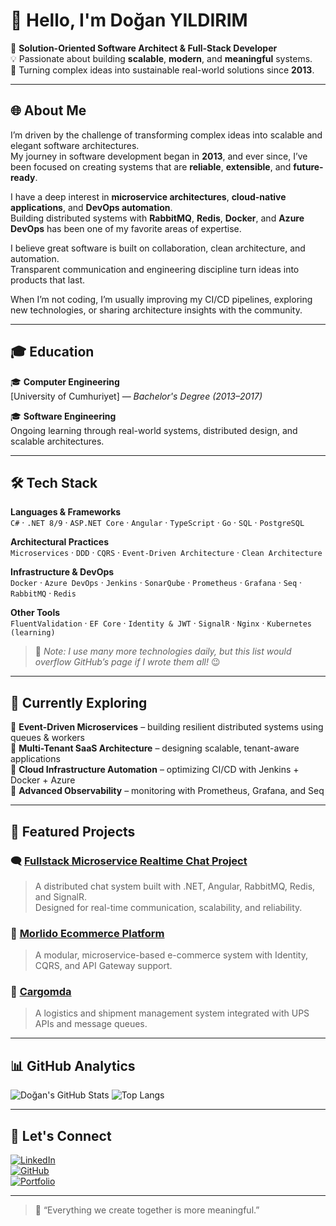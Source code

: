 # 👋 Hello, I'm Doğan YILDIRIM

🚀 **Solution-Oriented Software Architect & Full-Stack Developer**  
💡 Passionate about building **scalable**, **modern**, and **meaningful** systems.  
🧩 Turning complex ideas into sustainable real-world solutions since **2013**.

---

## 🌐 About Me

I’m driven by the challenge of transforming complex ideas into scalable and elegant software architectures.  
My journey in software development began in **2013**, and ever since, I’ve been focused on creating systems that are **reliable**, **extensible**, and **future-ready**.

I have a deep interest in **microservice architectures**, **cloud-native applications**, and **DevOps automation**.  
Building distributed systems with **RabbitMQ**, **Redis**, **Docker**, and **Azure DevOps** has been one of my favorite areas of expertise.

I believe great software is built on collaboration, clean architecture, and automation.  
Transparent communication and engineering discipline turn ideas into products that last.

When I’m not coding, I’m usually improving my CI/CD pipelines, exploring new technologies, or sharing architecture insights with the community.

---

## 🎓 Education

🎓 **Computer Engineering**  
[University of Cumhuriyet] — *Bachelor's Degree (2013–2017)*

🎓 **Software Engineering**  
Ongoing learning through real-world systems, distributed design, and scalable architectures.

---

## 🛠️ Tech Stack

**Languages & Frameworks**  
`C#` · `.NET 8/9` · `ASP.NET Core` · `Angular` · `TypeScript` · `Go` · `SQL` · `PostgreSQL`

**Architectural Practices**  
`Microservices` · `DDD` · `CQRS` · `Event-Driven Architecture` · `Clean Architecture`

**Infrastructure & DevOps**  
`Docker` · `Azure DevOps` · `Jenkins` · `SonarQube` · `Prometheus` · `Grafana` · `Seq` · `RabbitMQ` · `Redis`

**Other Tools**  
`FluentValidation` · `EF Core` · `Identity & JWT` · `SignalR` · `Nginx` · `Kubernetes (learning)`

> 💬 _Note: I use many more technologies daily, but this list would overflow GitHub’s page if I wrote them all!_ 😉

---

## 🌱 Currently Exploring

🔹 **Event-Driven Microservices** – building resilient distributed systems using queues & workers  
🔹 **Multi-Tenant SaaS Architecture** – designing scalable, tenant-aware applications  
🔹 **Cloud Infrastructure Automation** – optimizing CI/CD with Jenkins + Docker + Azure  
🔹 **Advanced Observability** – monitoring with Prometheus, Grafana, and Seq  

---

## 🌟 Featured Projects

### 🗨️ [Fullstack Microservice Realtime Chat Project](https://github.com/dgnyldrm7/FullstackMicroServiceRealtimeChatProject)
> A distributed chat system built with .NET, Angular, RabbitMQ, Redis, and SignalR.  
> Designed for real-time communication, scalability, and reliability.

### 🛒 [Morlido Ecommerce Platform](https://github.com/dgnyldrm7/Morlido)
> A modular, microservice-based e-commerce system with Identity, CQRS, and API Gateway support.

### 🚚 [Cargomda](https://github.com/dgnyldrm7/Cargomda)
> A logistics and shipment management system integrated with UPS APIs and message queues.

---

## 📊 GitHub Analytics

![Doğan's GitHub Stats](https://github-readme-stats.vercel.app/api?username=dgnyldrm7&show_icons=true&theme=radical)
![Top Langs](https://github-readme-stats.vercel.app/api/top-langs/?username=dgnyldrm7&layout=compact&theme=radical)

---

## 🤝 Let's Connect

[![LinkedIn](https://img.shields.io/badge/LinkedIn-Doğan%20Yıldırım-blue?style=for-the-badge&logo=linkedin)](https://linkedin.com/in/dogan-yildirim)  
[![GitHub](https://img.shields.io/badge/GitHub-dgnyldrm7-black?style=for-the-badge&logo=github)](https://github.com/dgnyldrm7)  
[![Portfolio](https://img.shields.io/badge/Portfolio-coming%20soon-orange?style=for-the-badge&logo=vercel)](#)

---

> 💬 “Everything we create together is more meaningful.”
